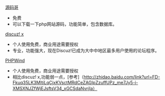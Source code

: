 
[源码哥](http://www.ymg.cc)
* 免费
* 可以下载一下php网站源码，功能简单，包含数据库。

[discuz! x ](http://www.comsenz.com/index.php)
* 个人使用免费，商业用途需要授权
* 专业，功能强大，现在Discuz!已成为大中中地区最多用户使用的论坛程序。
 
[PHPWind](http://www.phpwind.net/)
* 个人使用免费，商业用途需要授权
* 相比discuz! x,功能弱一点，[参考]（http://zhidao.baidu.com/link?url=FD-Fkuq35LK3MltiLqCjxKVsctMRdCeZAGlpZzuffUPz_me7Jy5-i-XMSXNJZfWjEJsftsV34_xGCSdaNvrjIa）




